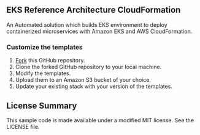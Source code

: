 ## EKS Reference Architecture CloudFormation

An Automated solution which builds EKS environment to deploy containerized microservices with Amazon EKS and AWS CloudFormation.


### Customize the templates

1. [Fork](https://github.com/awslabs/eks-refarch-cloudformation#fork-destination-box) this GitHub repository.
2. Clone the forked GitHub repository to your local machine.
3. Modify the templates.
4. Upload them to an Amazon S3 bucket of your choice.
5. Update your existing stack with your version of the templates.


## License Summary

This sample code is made available under a modified MIT license. See the LICENSE file.
